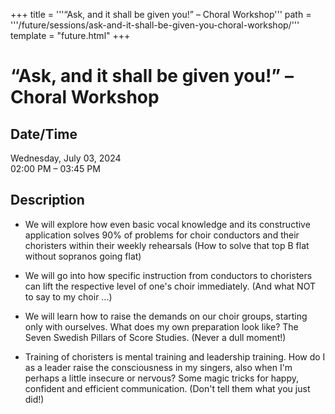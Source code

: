+++
title = '''“Ask, and it shall be given you!” – Choral Workshop'''
path = '''/future/sessions/ask-and-it-shall-be-given-you-choral-workshop/'''
template = "future.html"
+++

<h1>“Ask, and it shall be given you!” – Choral Workshop</h1>

<h2>Date/Time</h2>
<p>Wednesday, July 03, 2024<br>
02:00 PM – 03:45 PM</p>
<h2>Description</h2>

- We will explore how even basic vocal knowledge and its constructive application solves 90% of problems for choir conductors and their choristers within their weekly rehearsals (How to solve that top B flat without sopranos going flat)

- We will go into how specific instruction from conductors to choristers can lift the respective level of one's choir immediately. (And what NOT to say to my choir ...)

- We will learn how to raise the demands on our choir groups, starting only with ourselves. What does my own preparation look like? The Seven Swedish Pillars of Score Studies. (Never a dull moment!)

- Training of choristers is mental training and leadership training. How do I as a leader raise the consciousness in my singers, also when I'm perhaps a little insecure or nervous? Some magic tricks for happy, confident and efficient communication. (Don't tell them what you just did!)


